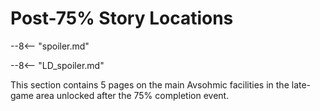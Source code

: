 # Post-75% Story Locations

--8<-- "spoiler.md"

--8<-- "LD_spoiler.md"

This section contains 5 pages on the main Avsohmic facilities in the late-game area unlocked after the 75% completion event.

